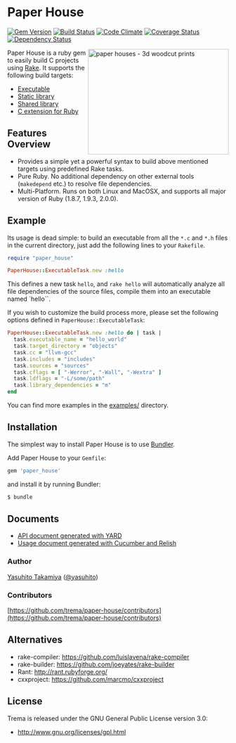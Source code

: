 Paper House
===========
[![Gem Version](https://badge.fury.io/rb/paper_house.png)](http://badge.fury.io/rb/paper_house)
[![Build Status](https://travis-ci.org/trema/paper-house.png?branch=develop)](https://travis-ci.org/trema/paper-house)
[![Code Climate](https://codeclimate.com/github/trema/paper-house.png)](https://codeclimate.com/github/trema/paper-house)
[![Coverage Status](https://coveralls.io/repos/trema/paper-house/badge.png?branch=develop)](https://coveralls.io/r/trema/paper-house)
[![Dependency Status](https://gemnasium.com/trema/paper-house.png)](https://gemnasium.com/trema/paper-house)

<a href="http://www.flickr.com/photos/studiobeerhorst/8221979536/" title="paper houses - 3d woodcut prints by Rick&Brenda Beerhorst, on Flickr"><img src="http://farm9.staticflickr.com/8202/8221979536_60404c309d_n.jpg" width="320" height="240" alt="paper houses - 3d woodcut prints" align="right"></a>

Paper House is a ruby gem to easily build C projects using [Rake](https://github.com/jimweirich/rake). It supports the following build targets:

 * [Executable](http://rubydoc.info/github/trema/paper-house/PaperHouse/ExecutableTask)
 * [Static library](http://rubydoc.info/github/trema/paper-house/PaperHouse/StaticLibraryTask)
 * [Shared library](http://rubydoc.info/github/trema/paper-house/PaperHouse/SharedLibraryTask)
 * [C extension for Ruby](http://rubydoc.info/github/trema/paper-house/PaperHouse/CExtensionTask)


Features Overview
-----------------

 * Provides a simple yet a powerful syntax to build above mentioned
   targets using predefined Rake tasks.
 * Pure Ruby. No additional dependency on other external tools
   (`makedepend` etc.) to resolve file dependencies.
 * Multi-Platform. Runs on both Linux and MacOSX, and supports all
   major version of Ruby (1.8.7, 1.9.3, 2.0.0).


Example
-------

Its usage is dead simple: to build an executable from all the `*.c`
and `*.h` files in the current directory, just add the following lines
to your `Rakefile`.

```ruby
require "paper_house"

PaperHouse::ExecutableTask.new :hello
```

This defines a new task `hello`, and `rake hello` will automatically
analyze all file dependencies of the source files, compile them into
an executable named `hello``.

If you wish to customize the build process more, please set the
following options defined in `PaperHouse::ExecutableTask`:

```ruby
PaperHouse::ExecutableTask.new :hello do | task |
  task.executable_name = "hello_world"
  task.target_directory = "objects"
  task.cc = "llvm-gcc"
  task.includes = "includes"
  task.sources = "sources"
  task.cflags = [ "-Werror", "-Wall", "-Wextra" ]
  task.ldflags = "-L/some/path"
  task.library_dependencies = "m"
end
```

You can find more examples in the
[examples/](https://github.com/trema/paper-house/tree/master/examples)
directory.


Installation
------------

The simplest way to install Paper House is to use [Bundler](http://gembundler.com/).

Add Paper House to your `Gemfile`:

```ruby
gem 'paper_house'
```

and install it by running Bundler:

```bash
$ bundle
```


Documents
---------

 * [API document generated with YARD](http://rubydoc.info/github/trema/paper-house/frames/file/README.md)
 * [Usage document generated with Cucumber and Relish](https://www.relishapp.com/trema/paper-house/docs)


### Author

[Yasuhito Takamiya](https://github.com/yasuhito) ([@yasuhito](http://twitter.com/yasuhito))

### Contributors

[https://github.com/trema/paper-house/contributors](https://github.com/trema/paper-house/contributors)


Alternatives
------------

 * rake-compiler: https://github.com/luislavena/rake-compiler
 * rake-builder: https://github.com/joeyates/rake-builder
 * Rant: http://rant.rubyforge.org/
 * cxxproject: https://github.com/marcmo/cxxproject


License
-------

Trema is released under the GNU General Public License version 3.0:

* http://www.gnu.org/licenses/gpl.html
